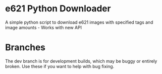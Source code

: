 # e621 Python Downloader
 A simple python script to download e621 images with specified tags and image amounts - Works with new API
# Branches
 The dev branch is for development builds, which may be buggy or entirely broken. Use these if you want to help with bug fixing.

